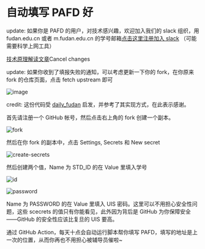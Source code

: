 # 自动填写 PAFD 好 

update: 如果你是 PAFD 的用户，对技术感兴趣，欢迎加入我们的 slack 组织，用 fudan.edu.cn 或者 m.fudan.edu.cn 的学号邮箱[点击这里注册加入 slack](https://join.slack.com/t/fducslg/signup) （可能需要科学上网工具）

[技术原理解读文章](https://github.com/FDUCSLG/fducslg/blob/master/content/blog/2020-11-23-PAFD-EXPLAINED.md)Cancel changes

update: 如果你收到了填报失败的通知，可以考虑更新一下你的 fork，在你原来 fork 的仓库页面，点击 fetch upstream 即可

![image](https://user-images.githubusercontent.com/29735669/139017607-a7888bfa-75d6-4949-b498-3a7982158a0b.png)


credit: 这份代码受 [daily_fudan](https://github.com/k652/daily_fudan) 启发，并参考了其实现方式，在此表示感谢。

首先请注册一个 GitHub 帐号，然后点击右上角的 fork 创建一个副本。

![fork](https://github.com/fducslg/pafd-automated/blob/master/docs/fork.png?raw=true)

然后在你 fork 的副本中，点击 Settings, Secrets 和 New secret

![create-secrets](https://github.com/fducslg/pafd-automated/blob/master/docs/create-secrets.png?raw=true)

然后创建两个值，Name 为 STD_ID 的在 Value 里填入学号

![id](https://github.com/fducslg/pafd-automated/blob/master/docs/id.png?raw=true)

![password](https://github.com/fducslg/pafd-automated/blob/master/docs/password.png?raw=true)

Name 为 PASSWORD 的在 Value 里填入 UIS 密码。这里可以不用担心安全性问题，这些 scecrets 的值只有你能看见，此外因为背后是 GitHub 为你保障安全——GitHub 的安全性应该比复旦的 UIS 要高。

通过 GitHub Action，每天十点会自动运行脚本帮你填写 PAFD，填写的地址是上一次的位置，从而你再也不用担心被辅导员催啦~
